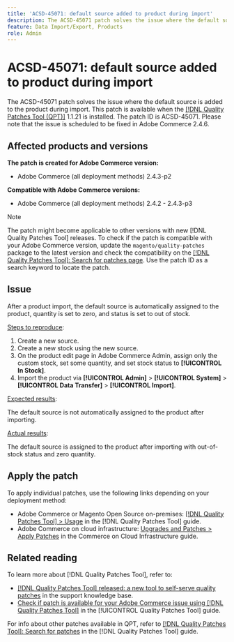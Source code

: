 ```yaml
---
title: 'ACSD-45071: default source added to product during import'
description: The ACSD-45071 patch solves the issue where the default source is added to the product during import. This patch is available when the [[!DNL Quality Patches Tool (QPT)]](https://experienceleague.adobe.com/en/docs/commerce-knowledge-base/kb/announcements/commerce-announcements/magento-quality-patches-released-new-tool-to-self-serve-quality-patches) 1.1.21 is installed. The patch ID is ACSD-45071. Please note that the issue is scheduled to be fixed in Adobe Commerce 2.4.6.
feature: Data Import/Export, Products
role: Admin
---
```

# ACSD-45071: default source added to product during import

The ACSD-45071 patch solves the issue where the default source is added to the product during import. This patch is available when the [[!DNL Quality Patches Tool (QPT)]](https://experienceleague.adobe.com/en/docs/commerce-knowledge-base/kb/announcements/commerce-announcements/magento-quality-patches-released-new-tool-to-self-serve-quality-patches) 1.1.21 is installed. The patch ID is ACSD-45071. Please note that the issue is scheduled to be fixed in Adobe Commerce 2.4.6.

## Affected products and versions

**The patch is created for Adobe Commerce version:**

* Adobe Commerce (all deployment methods) 2.4.3-p2

**Compatible with Adobe Commerce versions:**

* Adobe Commerce (all deployment methods) 2.4.2 - 2.4.3-p3

>[!NOTE]
>
>The patch might become applicable to other versions with new [!DNL Quality Patches Tool] releases. To check if the patch is compatible with your Adobe Commerce version, update the `magento/quality-patches` package to the latest version and check the compatibility on the [[!DNL Quality Patches Tool]: Search for patches page](https://experienceleague.adobe.com/tools/commerce-quality-patches/index.html). Use the patch ID as a search keyword to locate the patch.

## Issue

After a product import, the default source is automatically assigned to the product, quantity is set to zero, and status is set to out of stock.

<u>Steps to reproduce</u>:

1. Create a new source.
1. Create a new stock using the new source.
1. On the product edit page in Adobe Commerce Admin, assign only the custom stock, set some quantity, and set stock status to **[!UICONTROL In Stock]**.
1. Import the product via **[!UICONTROL Admin]** > **[!UICONTROL System]** > **[!UICONTROL Data Transfer]** > **[!UICONTROL Import]**.

<u>Expected results</u>:

The default source is not automatically assigned to the product after importing.

<u>Actual results</u>:

The default source is assigned to the product after importing with out-of-stock status and zero quantity.

## Apply the patch

To apply individual patches, use the following links depending on your deployment method:

* Adobe Commerce or Magento Open Source on-premises: [[!DNL Quality Patches Tool] > Usage](/help/tools/quality-patches-tool/usage.md) in the [!DNL Quality Patches Tool] guide.
* Adobe Commerce on cloud infrastructure: [Upgrades and Patches > Apply Patches](https://experienceleague.adobe.com/docs/commerce-cloud-service/user-guide/develop/upgrade/apply-patches.html) in the Commerce on Cloud Infrastructure guide.

## Related reading

To learn more about [!DNL Quality Patches Tool], refer to:

* [[!DNL Quality Patches Tool] released: a new tool to self-serve quality patches](https://experienceleague.adobe.com/en/docs/commerce-knowledge-base/kb/announcements/commerce-announcements/magento-quality-patches-released-new-tool-to-self-serve-quality-patches) in the support knowledge base.
* [Check if patch is available for your Adobe Commerce issue using [!DNL Quality Patches Tool]](/help/tools/quality-patches-tool/patches-available-in-qpt/check-patch-for-magento-issue-with-magento-quality-patches.md) in the [!UICONTROL Quality Patches Tool] guide.


For info about other patches available in QPT, refer to [[!DNL Quality Patches Tool]: Search for patches](https://experienceleague.adobe.com/tools/commerce-quality-patches/index.html) in the [!DNL Quality Patches Tool] guide.
